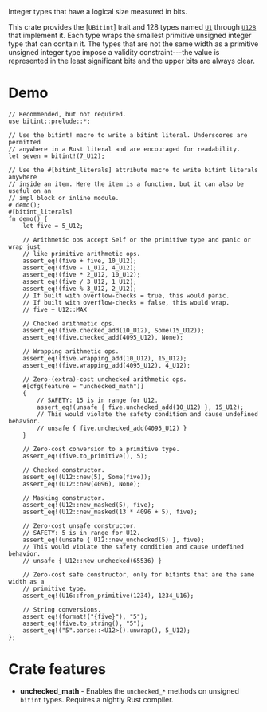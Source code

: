 Integer types that have a logical size measured in bits.

This crate provides the [`UBitint`] trait and 128 types named [`U1`](crate::U1)
through [`U128`](crate::U128) that implement it. Each type wraps the smallest
primitive unsigned integer type that can contain it. The types that are not the
same width as a primitive unsigned integer type impose a validity
constraint---the value is represented in the least significant bits and the
upper bits are always clear.

# Demo

```
// Recommended, but not required.
use bitint::prelude::*;

// Use the bitint! macro to write a bitint literal. Underscores are permitted
// anywhere in a Rust literal and are encouraged for readability.
let seven = bitint!(7_U12);

// Use the #[bitint_literals] attribute macro to write bitint literals anywhere
// inside an item. Here the item is a function, but it can also be useful on an
// impl block or inline module.
# demo();
#[bitint_literals]
fn demo() {
    let five = 5_U12;

    // Arithmetic ops accept Self or the primitive type and panic or wrap just
    // like primitive arithmetic ops.
    assert_eq!(five + five, 10_U12);
    assert_eq!(five - 1_U12, 4_U12);
    assert_eq!(five * 2_U12, 10_U12);
    assert_eq!(five / 3_U12, 1_U12);
    assert_eq!(five % 3_U12, 2_U12);
    // If built with overflow-checks = true, this would panic.
    // If built with overflow-checks = false, this would wrap.
    // five + U12::MAX

    // Checked arithmetic ops.
    assert_eq!(five.checked_add(10_U12), Some(15_U12));
    assert_eq!(five.checked_add(4095_U12), None);

    // Wrapping arithmetic ops.
    assert_eq!(five.wrapping_add(10_U12), 15_U12);
    assert_eq!(five.wrapping_add(4095_U12), 4_U12);

    // Zero-(extra)-cost unchecked arithmetic ops.
    #[cfg(feature = "unchecked_math")]
    {
        // SAFETY: 15 is in range for U12.
        assert_eq!(unsafe { five.unchecked_add(10_U12) }, 15_U12);
        // This would violate the safety condition and cause undefined behavior.
        // unsafe { five.unchecked_add(4095_U12) }
    }

    // Zero-cost conversion to a primitive type.
    assert_eq!(five.to_primitive(), 5);

    // Checked constructor.
    assert_eq!(U12::new(5), Some(five));
    assert_eq!(U12::new(4096), None);

    // Masking constructor.
    assert_eq!(U12::new_masked(5), five);
    assert_eq!(U12::new_masked(13 * 4096 + 5), five);

    // Zero-cost unsafe constructor.
    // SAFETY: 5 is in range for U12.
    assert_eq!(unsafe { U12::new_unchecked(5) }, five);
    // This would violate the safety condition and cause undefined behavior.
    // unsafe { U12::new_unchecked(65536) }

    // Zero-cost safe constructor, only for bitints that are the same width as a
    // primitive type.
    assert_eq!(U16::from_primitive(1234), 1234_U16);

    // String conversions.
    assert_eq!(format!("{five}"), "5");
    assert_eq!(five.to_string(), "5");
    assert_eq!("5".parse::<U12>().unwrap(), 5_U12);
};
```

# Crate features

* **unchecked_math** - Enables the `unchecked_*` methods on unsigned `bitint`
  types. Requires a nightly Rust compiler.
